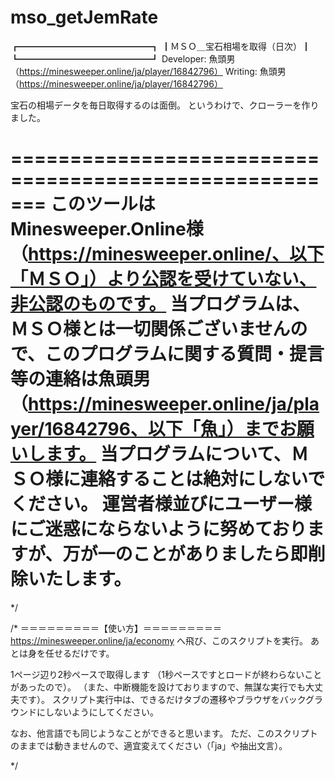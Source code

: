 # mso_getJemRate

┏━━━━━━━━━━━━━━━┓
┃ＭＳＯ＿宝石相場を取得（日次）┃
┗━━━━━━━━━━━━━━━┛
Developer:
	魚頭男（https://minesweeper.online/ja/player/16842796）
Writing:
	魚頭男（https://minesweeper.online/ja/player/16842796）

宝石の相場データを毎日取得するのは面倒。
というわけで、クローラーを作りました。

=======================================================
このツールはMinesweeper.Online様（https://minesweeper.online/、以下「ＭＳＯ」）より公認を受けていない、非公認のものです。
当プログラムは、ＭＳＯ様とは一切関係ございませんので、このプログラムに関する質問・提言等の連絡は魚頭男（https://minesweeper.online/ja/player/16842796、以下「魚」）までお願いします。
当プログラムについて、ＭＳＯ様に連絡することは絶対にしないでください。
運営者様並びにユーザー様にご迷惑にならないように努めておりますが、万が一のことがありましたら即削除いたします。
=======================================================
*/

/*
＝＝＝＝＝＝＝＝＝【使い方】＝＝＝＝＝＝＝＝＝
https://minesweeper.online/ja/economy
へ飛び、このスクリプトを実行。
あとは身を任せるだけです。

1ページ辺り2秒ペースで取得します
（1秒ペースですとロードが終わらないことがあったので）。
（また、中断機能を設けておりますので、無謀な実行でも大丈夫です）。
スクリプト実行中は、できるだけタブの遷移やブラウザをバックグラウンドにしないようにしてください。

なお、他言語でも同じようなことができると思います。
ただ、このスクリプトのままでは動きませんので、適宜変えてください（「ja」や抽出文言）。

*/

